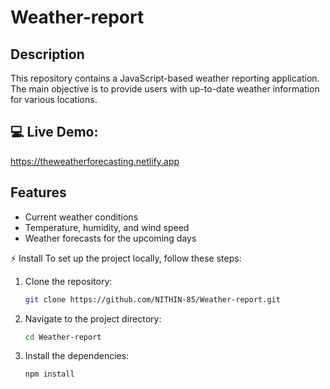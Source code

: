 # Weather-report

## Description
This repository contains a JavaScript-based weather reporting application. The main objective is to provide users with up-to-date weather information for various
locations.
## 💻 Live Demo:
https://theweatherforecasting.netlify.app

## Features
- Current weather conditions
- Temperature, humidity, and wind speed
- Weather forecasts for the upcoming days

⚡ Install
To set up the project locally, follow these steps:
1. Clone the repository:
   ```bash
   git clone https://github.com/NITHIN-85/Weather-report.git
   ```
2. Navigate to the project directory:
   ```bash
   cd Weather-report
   ```
3. Install the dependencies:
   ```bash
   npm install


